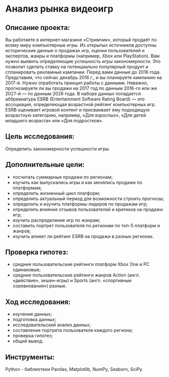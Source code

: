 # Анализ рынка видеоигр

## Описание проекта:
Вы работаете в интернет-магазине «Стримчик», который продаёт по всему миру компьютерные игры. Из открытых источников доступны исторические данные о продажах игр, оценки пользователей и экспертов, жанры и платформы (например, Xbox или PlayStation). Вам нужно выявить определяющие успешность игры закономерности. Это позволит сделать ставку на потенциально популярный продукт и спланировать рекламные кампании. Перед вами данные до 2016 года. Представим, что сейчас декабрь 2016 г., и вы планируете кампанию на 2017-й. Нужно отработать принцип работы с данными. Неважно, прогнозируете ли вы продажи на 2017 год по данным 2016-го или же 2027-й — по данным 2026 года. В наборе данных попадается аббревиатура ESRB (Entertainment Software Rating Board) — это ассоциация, определяющая возрастной рейтинг компьютерных игр. ESRB оценивает игровой контент и присваивает ему подходящую возрастную категорию, например, «Для взрослых», «Для детей младшего возраста» или «Для подростков».

## Цель исследования:
Определить закономерности успешности игры. 

## Дополнительные цели:

- посчитать суммарные продажи по регионам;
- изучить как выпускались игры и как менялись продажи по платформам;
- определить жизненный цикл платформ;
- определить актуальный период для возможности строить прогнозы;
- определить и изучить платформы-лидеров по продажам игр;
- определить влияние отзывов пользователей и критиков на продажи игр;
- изучить распределение игр по жанрам;
- составить портрет пользователя по регионам по топ-5 платформ и жанров;
- изучить влияет ли рейтинг ESRB на продажи в разных регионах.

## Проверка гипотез:

- средние пользовательские рейтинги платформ Xbox One и PC одинаковые;
- средние пользовательские рейтинги жанров Action (англ. «действие», экшен-игры) и Sports (англ. «спортивные соревнования») разные.

## Ход исследования:
- изучение данных;
- подготовка данных;
- исследовательский анализ данных;
- составление портрета пользователя каждого региона;
- проверка гипотез;
- общий вывод.

## Инструменты:
Python - библиотеки Pandas, Matplotlib, NumPy, Seaborn, SciPy.

